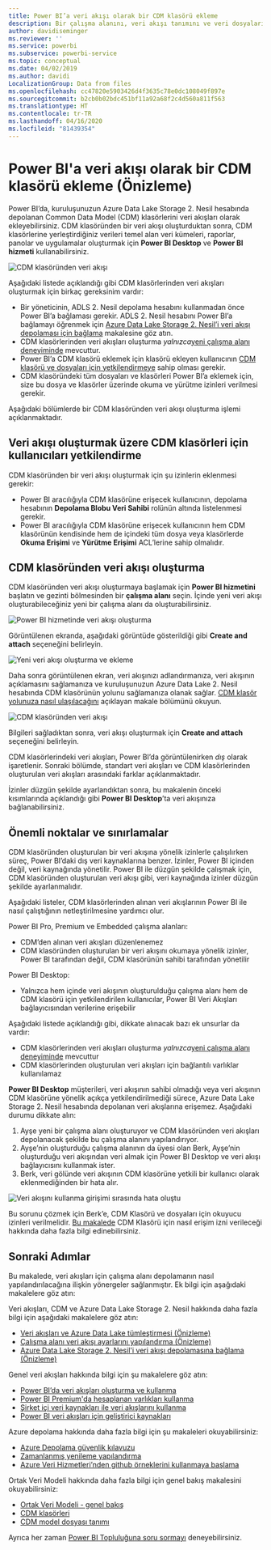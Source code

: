 ```yaml
---
title: Power BI’a veri akışı olarak bir CDM klasörü ekleme
description: Bir çalışma alanını, veri akışı tanımını ve veri dosyalarını Azure Data Lake Storage 2. Nesil içinde depolayacak şekilde yapılandırın
author: davidiseminger
ms.reviewer: ''
ms.service: powerbi
ms.subservice: powerbi-service
ms.topic: conceptual
ms.date: 04/02/2019
ms.author: davidi
LocalizationGroup: Data from files
ms.openlocfilehash: cc47820e5903426d4f3635c78e0dc108049f897e
ms.sourcegitcommit: b2cb0b02bdc451bf11a92a68f2c4d560a811f563
ms.translationtype: HT
ms.contentlocale: tr-TR
ms.lasthandoff: 04/16/2020
ms.locfileid: "81439354"
---
```

# <a name="add-a-cdm-folder-to-power-bi-as-a-dataflow-preview"></a>Power BI'a veri akışı olarak bir CDM klasörü ekleme (Önizleme)

Power BI’da, kuruluşunuzun Azure Data Lake Storage 2. Nesil hesabında depolanan Common Data Model (CDM) klasörlerini veri akışları olarak ekleyebilirsiniz. CDM klasöründen bir veri akışı oluşturduktan sonra, CDM klasörlerine yerleştirdiğiniz verileri temel alan veri kümeleri, raporlar, panolar ve uygulamalar oluşturmak için **Power BI Desktop** ve **Power BI hizmeti** kullanabilirsiniz.

![CDM klasöründen veri akışı](media/service-dataflows-add-cdm-folder/dataflow-from-cdm-folder_01.jpg)

Aşağıdaki listede açıklandığı gibi CDM klasörlerinden veri akışları oluşturmak için birkaç gereksinim vardır:

* Bir yöneticinin, ADLS 2. Nesil depolama hesabını kullanmadan önce Power BI’a bağlaması gerekir. ADLS 2. Nesil hesabını Power BI’a bağlamayı öğrenmek için [Azure Data Lake Storage 2. Nesil’i veri akışı depolaması için bağlama](service-dataflows-connect-azure-data-lake-storage-gen2.md) makalesine göz atın.
* CDM klasörlerinden veri akışları oluşturma *yalnızca*[yeni çalışma alanı deneyiminde](service-create-the-new-workspaces.md) mevcuttur. 
* Power BI’a CDM klasörü eklemek için klasörü ekleyen kullanıcının [CDM klasörü ve dosyaları için yetkilendirmeye](https://go.microsoft.com/fwlink/?linkid=2029121) sahip olması gerekir.
* CDM klasöründeki tüm dosyaları ve klasörleri Power BI’a eklemek için, size bu dosya ve klasörler üzerinde okuma ve yürütme izinleri verilmesi gerekir.

Aşağıdaki bölümlerde bir CDM klasöründen veri akışı oluşturma işlemi açıklanmaktadır.

## <a name="authorizing-users-for-cdm-folders-to-create-a-dataflow"></a>Veri akışı oluşturmak üzere CDM klasörleri için kullanıcıları yetkilendirme

CDM klasöründen bir veri akışı oluşturmak için şu izinlerin eklenmesi gerekir:
* Power BI aracılığıyla CDM klasörüne erişecek kullanıcının, depolama hesabının **Depolama Blobu Veri Sahibi** rolünün altında listelenmesi gerekir.
* Power BI aracılığıyla CDM klasörüne erişecek kullanıcının hem CDM klasörünün kendisinde hem de içindeki tüm dosya veya klasörlerde **Okuma Erişimi** ve **Yürütme Erişimi** ACL’lerine sahip olmalıdır. 

## <a name="create-a-dataflow-from-a-cdm-folder"></a>CDM klasöründen veri akışı oluşturma

CDM klasöründen veri akışı oluşturmaya başlamak için **Power BI hizmetini** başlatın ve gezinti bölmesinden bir **çalışma alanı** seçin. İçinde yeni veri akışı oluşturabileceğiniz yeni bir çalışma alanı da oluşturabilirsiniz.

![Power BI hizmetinde veri akışı oluşturma](media/service-dataflows-add-cdm-folder/dataflow-from-cdm-folder_02.jpg)

Görüntülenen ekranda, aşağıdaki görüntüde gösterildiği gibi **Create and attach** seçeneğini belirleyin.

![Yeni veri akışı oluşturma ve ekleme](media/service-dataflows-add-cdm-folder/dataflow-from-cdm-folder_03.jpg)

Daha sonra görüntülenen ekran, veri akışınızı adlandırmanıza, veri akışının açıklamasını sağlamanıza ve kuruluşunuzun Azure Data Lake 2. Nesil hesabında CDM klasörünün yolunu sağlamanıza olanak sağlar. [CDM klasör yolunuza nasıl ulaşılacağını](service-dataflows-configure-workspace-storage-settings.md#get-the-uri-of-stored-dataflow-files) açıklayan makale bölümünü okuyun. 

![CDM klasöründen veri akışı](media/service-dataflows-add-cdm-folder/dataflow-from-cdm-folder_01.jpg)

Bilgileri sağladıktan sonra, veri akışı oluşturmak için **Create and attach** seçeneğini belirleyin.

CDM klasörlerindeki veri akışları, Power BI’da görüntülenirken *dış* olarak işaretlenir. Sonraki bölümde, standart veri akışları ve CDM klasörlerinden oluşturulan veri akışları arasındaki farklar açıklanmaktadır.

İzinler düzgün şekilde ayarlandıktan sonra, bu makalenin önceki kısımlarında açıklandığı gibi **Power BI Desktop**’ta veri akışınıza bağlanabilirsiniz.


## <a name="considerations-and-limitations"></a>Önemli noktalar ve sınırlamalar

CDM klasöründen oluşturulan bir veri akışına yönelik izinlerle çalışılırken süreç, Power BI’daki dış veri kaynaklarına benzer. İzinler, Power BI içinden değil, veri kaynağında yönetilir. Power BI ile düzgün şekilde çalışmak için, CDM klasöründen oluşturulan veri akışı gibi, veri kaynağında izinler düzgün şekilde ayarlanmalıdır.

Aşağıdaki listeler, CDM klasörlerinden alınan veri akışlarının Power BI ile nasıl çalıştığının netleştirilmesine yardımcı olur.

Power BI Pro, Premium ve Embedded çalışma alanları:
* CDM’den alınan veri akışları düzenlenemez
* CDM klasöründen oluşturulan bir veri akışını okumaya yönelik izinler, Power BI tarafından değil, CDM klasörünün sahibi tarafından yönetilir

Power BI Desktop:
* Yalnızca hem içinde veri akışının oluşturulduğu çalışma alanı hem de CDM klasörü için yetkilendirilen kullanıcılar, Power BI Veri Akışları bağlayıcısından verilerine erişebilir


Aşağıdaki listede açıklandığı gibi, dikkate alınacak bazı ek unsurlar da vardır:

* CDM klasörlerinden veri akışları oluşturma *yalnızca*[yeni çalışma alanı deneyiminde](service-create-the-new-workspaces.md) mevcuttur
* CDM klasörlerinden oluşturulan veri akışları için bağlantılı varlıklar kullanılamaz


**Power BI Desktop** müşterileri, veri akışının sahibi olmadığı veya veri akışının CDM klasörüne yönelik açıkça yetkilendirilmediği sürece, Azure Data Lake Storage 2. Nesil hesabında depolanan veri akışlarına erişemez. Aşağıdaki durumu dikkate alın:

1.    Ayşe yeni bir çalışma alanı oluşturuyor ve CDM klasöründen veri akışları depolanacak şekilde bu çalışma alanını yapılandırıyor.
2.    Ayşe’nin oluşturduğu çalışma alanının da üyesi olan Berk, Ayşe’nin oluşturduğu veri akışından veri almak için Power BI Desktop ve veri akışı bağlayıcısını kullanmak ister.
3.    Berk, veri gölünde veri akışının CDM klasörüne yetkili bir kullanıcı olarak eklenmediğinden bir hata alır.

  ![Veri akışını kullanma girişimi sırasında hata oluştu](media/service-dataflows-configure-workspace-storage-settings/dataflow-storage-settings_08.jpg)

Bu sorunu çözmek için Berk’e, CDM Klasörü ve dosyaları için okuyucu izinleri verilmelidir. [Bu makalede](https://go.microsoft.com/fwlink/?linkid=2029121) CDM Klasörü için nasıl erişim izni verileceği hakkında daha fazla bilgi edinebilirsiniz.


## <a name="next-steps"></a>Sonraki Adımlar

Bu makalede, veri akışları için çalışma alanı depolamanın nasıl yapılandırılacağına ilişkin yönergeler sağlanmıştır. Ek bilgi için aşağıdaki makalelere göz atın:

Veri akışları, CDM ve Azure Data Lake Storage 2. Nesil hakkında daha fazla bilgi için aşağıdaki makalelere göz atın:

* [Veri akışları ve Azure Data Lake tümleştirmesi (Önizleme)](service-dataflows-azure-data-lake-integration.md)
* [Çalışma alanı veri akışı ayarlarını yapılandırma (Önizleme)](service-dataflows-configure-workspace-storage-settings.md)
* [Azure Data Lake Storage 2. Nesil'i veri akışı depolamasına bağlama (Önizleme)](service-dataflows-connect-azure-data-lake-storage-gen2.md)

Genel veri akışları hakkında bilgi için şu makalelere göz atın:

* [Power BI’da veri akışları oluşturma ve kullanma](service-dataflows-create-use.md)
* [Power BI Premium'da hesaplanan varlıkları kullanma](service-dataflows-computed-entities-premium.md)
* [Şirket içi veri kaynakları ile veri akışlarını kullanma](service-dataflows-on-premises-gateways.md)
* [Power BI veri akışları için geliştirici kaynakları](service-dataflows-developer-resources.md)

Azure depolama hakkında daha fazla bilgi için şu makaleleri okuyabilirsiniz:
* [Azure Depolama güvenlik kılavuzu](https://docs.microsoft.com/azure/storage/common/storage-security-guide)
* [Zamanlanmış yenileme yapılandırma](refresh-scheduled-refresh.md)
* [Azure Veri Hizmetleri’nden github örneklerini kullanmaya başlama](https://aka.ms/cdmadstutorial)

Ortak Veri Modeli hakkında daha fazla bilgi için genel bakış makalesini okuyabilirsiniz:
* [Ortak Veri Modeli - genel bakış ](https://docs.microsoft.com/powerapps/common-data-model/overview)
* [CDM klasörleri](https://go.microsoft.com/fwlink/?linkid=2045304)
* [CDM model dosyası tanımı](https://go.microsoft.com/fwlink/?linkid=2045521)

Ayrıca her zaman [Power BI Topluluğuna soru sormayı](https://community.powerbi.com/) deneyebilirsiniz.

